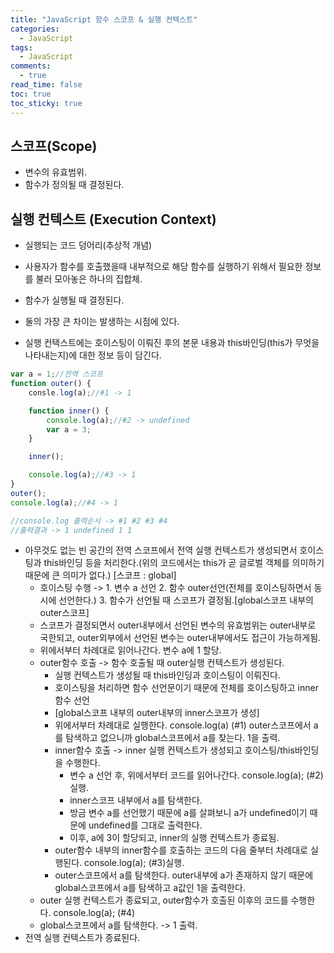 ```yaml
---
title: "JavaScript 함수 스코프 & 실행 컨텍스트"
categories:
  - JavaScript
tags:
  - JavaScript
comments:
  - true
read_time: false
toc: true
toc_sticky: true
---
```



## 스코프(Scope) 
- 변수의 유효범위.
- 함수가 정의될 때 결정된다.


## 실행 컨텍스트 (Execution Context)
- 실행되는 코드 덩어리(추상적 개념) 
- 사용자가 함수를 호출했을때 내부적으로 해당 함수를 실행하기 위해서 필요한 정보를 불러 모아놓은 하나의 집합체.
- 함수가 실행될 때 결정된다.

- 둘의 가장 큰 차이는 발생하는 시점에 있다. 
- 실행 컨택스트에는 호이스팅이 이뤄진 후의 본문 내용과 this바인딩(this가 무엇을 나타내는지)에 대한 정보 등이 담긴다. 

```js
var a = 1;//전역 스코프
function outer() {
    consle.log(a);//#1 -> 1

    function inner() {
        console.log(a);//#2 -> undefined
        var a = 3;
    }

    inner();

    console.log(a);//#3 -> 1
}
outer();
console.log(a);//#4 -> 1

//console.log 출력순서 -> #1 #2 #3 #4 
//출력결과 -> 1 undefined 1 1
```

- 아무것도 없는 빈 공간의 전역 스코프에서 전역 실행 컨텍스트가 생성되면서 호이스팅과 this바인딩 등을 처리한다.(위의 코드에서는 this가 곧 글로벌 객체를 의미하기 때문에 큰 의미가 없다.) [스코프 : global]
  - 호이스팅 수행 -> 1. 변수 a 선언 2. 함수 outer선언(전체를 호이스팅하면서 동시에 선언한다.) 3. 함수가 선언될 때 스코프가 결정됨.[global스코프 내부의 outer스코프] 
  - 스코프가 결정되면서 outer내부에서 선언된 변수의 유효범위는 outer내부로 국한되고, outer외부에서 선언된 변수는 outer내부에서도 접근이 가능하게됨.
  - 위에서부터 차례대로 읽어나간다. 변수 a에 1 할당.
  - outer함수 호출 -> 함수 호출될 때 outer실행 컨텍스트가 생성된다.
    - 실행 컨텍스트가 생성될 때 this바인딩과 호이스팅이 이뤄진다.
    - 호이스팅을 처리하면 함수 선언문이기 때문에 전체를 호이스팅하고 inner함수 선언
    - [global스코프 내부의 outer내부의 inner스코프가 생성]
    - 위에서부터 차례대로 실행한다. console.log(a) (#1) outer스코프에서 a를 탐색하고 없으니까 global스코프에서 a를 찾는다. 1을 출력.
    - inner함수 호출 -> inner 실행 컨텍스트가 생성되고 호이스팅/this바인딩을 수행한다.
      - 변수 a 선언 후, 위에서부터 코드를 읽어나간다. console.log(a); (#2) 실행.
      - inner스코프 내부에서 a를 탐색한다.
      - 방금 변수 a를 선언했기 때문에 a를 살펴보니 a가 undefined이기 때문에 undefined를 그대로 출력한다.
      - 이후, a에 3이 할당되고, inner의 실행 컨텍스트가 종료됨.
    - outer함수 내부의 inner함수를 호출하는 코드의 다음 줄부터 차례대로 실행된다. console.log(a); (#3)실행.
    - outer스코프에서 a를 탐색한다. outer내부에 a가 존재하지 않기 때문에 global스코프에서 a를 탐색하고 a값인 1을 출력한다.
  - outer 실행 컨텍스트가 종료되고, outer함수가 호출된 이후의 코드를 수행한다. console.log(a); (#4)
  - global스코프에서 a를 탐색한다. -> 1 출력.
- 전역 실행 컨텍스트가 종료된다.

